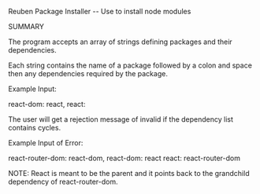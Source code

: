Reuben Package Installer -- Use to install node modules

SUMMARY

The program accepts an array of strings defining packages and their dependencies.

Each string contains the name of a package followed by a colon and space then any dependencies required by the package.

Example Input:

react-dom: react, react: 

The user will get a rejection message of invalid if the dependency list contains cycles.

Example Input of Error:

react-router-dom: react-dom, react-dom: react react: react-router-dom
    
NOTE: React is meant to be the parent and it points back to the grandchild dependency of react-router-dom.
